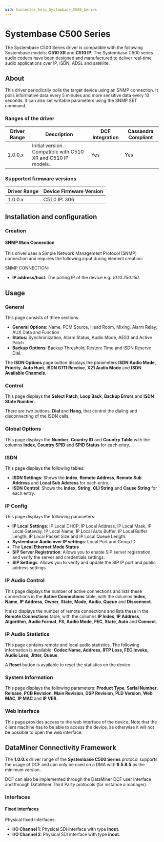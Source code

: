 ```yaml
---
uid: Connector_help_Systembase_C500_Series
---
```


# Systembase C500 Series

The Systembase C500 Series driver is compatible with the following Systembase models: **C510 XR** and **C510 IP**. The Systembase C500 series audio codecs have been designed and manufactured to deliver real-time audio applications over IP, ISDN, ADSL and satellite.

## About

This driver periodically polls the target device using an SNMP connection. It polls informative data every 5 minutes and more sensitive data every 10 seconds. It can also set writable parameters using the SNMP SET command.

### Ranges of the driver

| **Driver Range** | **Description**                                              | **DCF Integration** | **Cassandra Compliant** |
|------------------|--------------------------------------------------------------|---------------------|-------------------------|
| 1.0.0.x          | Initial version. Compatible with C510 XR and C510 IP models. | Yes                 | Yes                     |

### Supported firmware versions

| **Driver Range** | **Device Firmware Version** |
|------------------|-----------------------------|
| 1.0.0.x          | C510 IP: 306                |

## Installation and configuration

### Creation

#### SNMP Main Connection

This driver uses a Simple Network Management Protocol (SNMP) connection and requires the following input during element creation:

SNMP CONNECTION:

- **IP address/host**: The polling IP of the device e.g. *10.10.250.150.*

## Usage

### General

This page consists of three sections:

- **General Options**: Name, PCM Source, Head Room, Mixing, Alarm Relay, AUX Data and Function
- **Status:** Synchronization, Alarm Status, Audio Mode, AES3 and Active Patch
- **Backup Options**: Backup Threshold, Restore Time and ISDN Reserve Dial.

The **ISDN Options** page button displays the parameters **ISDN Audio Mode**, **Priority**, **Auto Hunt**, **ISDN G711 Receive**, **X21 Audio Mode** and **ISDN Available Channels**.

### Control

This page displays the **Select Patch**, **Loop Back**, **Backup Errors** and **ISDN State Number**.

There are two buttons, **Dial** and **Hang**, that control the dialing and disconnecting of the ISDN calls.

### Global Options

This page displays the **Number**, **Country ID** and **Country Table** with the columns **Index**, **Country SPID** and **SPID Status** for each entry.

### ISDN

This page displays the following tables:

- **ISDN Settings**: Shows the **Index**, **Remote Address**, **Remote Sub Address** and **Local Sub Address** for each entry.
- **ISDN Control**: Shows the **Index**, **String**, **CLI String** and **Cause String** for each entry.

### IP Config

This page displays the following parameters:

- **IP Local Settings**: IP Local DHCP, IP Local Address, IP Local Mask, IP Local Gateway, IP Local Name, IP Local Auto Buffer, IP Local Buffer Length, IP Local Packet Size and IP Local Queue Length.
- **Systembase Audio over IP settings**: Local Port and Group ID.
- The **Local Ethernet Mode Status**
- **SIP Server Registration**: Allows you to enable SIP server registration and verify the server and credentials settings.
- **SIP Settings**: Allows you to verify and update the SIP IP port and public address settings.

### IP Audio Control

This page displays the number of active connections and lists these connections in the **Active Connections** table, with the columns **Index**, **Name**, **IP Address**, **Owner**, **State**, **Mode**, **Audio**, **Queue** and **Disconnect**.

It also displays the number of remote connections and lists these in the **Remote Connections** table, with the columns **IP Index**, **IP Address**, **Algorithm**, **Audio Format**, **FS**, **Audio Mode**, **FEC**, **State**, **Auto** and **Connect**.

### IP Audio Statistics

This page contains remote and local audio statistics. The following information is available: **Codec Name, Address, RTP Loss, FEC Invoke, Audio Loss, Jitter, Queue**.

A **Reset** button is available to reset the statistics on the device.

### System Information

This page displays the following parameters: **Product Type**, **Serial Number**, **Release**, **PCB Revision**, **Main Revision**, **DSP Revision**, **PLD Version**, **Web MAC**, **IP MAC** and **IP VER**.

### Web Interface

This page provides access to the web interface of the device. Note that the client machine has to be able to access the device, as otherwise it will not be possible to open the web interface.

## DataMiner Connectivity Framework

The **1.0.0.x** driver range of the **Systembase C500 Series** protocol supports the usage of DCF and can only be used on a DMA with **8.5.8.5** as the minimum version.

DCF can also be implemented through the DataMiner DCF user interface and through DataMiner Third Party protocols (for instance a manager).

### Interfaces

#### Fixed interfaces

Physical fixed interfaces:

- **I/O Channel 1**: Physical SDI interface with type **inout**.
- **I/O Channel 2**: Physical SDI interface with type **inout**.
